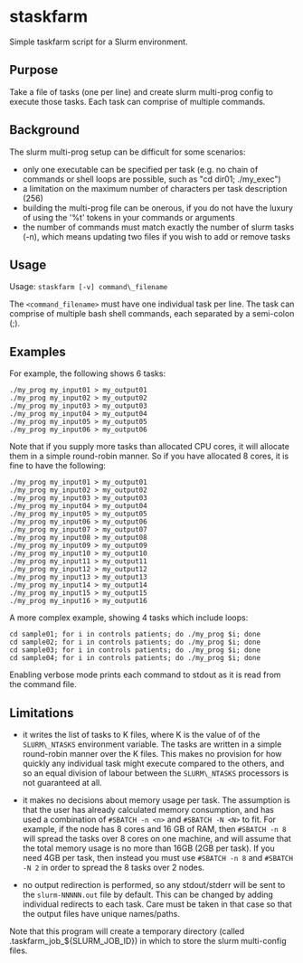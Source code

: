 # staskfarm

Simple taskfarm script for a Slurm environment.

## Purpose

Take a file of tasks (one per line) and create slurm multi-prog
config to execute those tasks. Each task can comprise of multiple commands.

## Background

The slurm multi-prog setup can be difficult for some
scenarios:

* only one executable can be specified per task (e.g. no chain of commands
  or shell loops are possible, such as "cd dir01; ./my\_exec")
* a limitation on the maximum number of characters per task description (256)
* building the multi-prog file can be onerous, if you do not have the
  luxury of using the '%t' tokens in your commands or arguments
* the number of commands must match exactly the number of slurm tasks (-n),
  which means updating two files if you wish to add or remove tasks

## Usage

Usage: `staskfarm [-v] command\_filename`

The `<command_filename>` must have one individual task per
line. The task can comprise of multiple bash shell commands,
each separated by a semi-colon (;).

## Examples

For example, the following shows 6 tasks:

    ./my_prog my_input01 > my_output01
    ./my_prog my_input02 > my_output02
    ./my_prog my_input03 > my_output03
    ./my_prog my_input04 > my_output04
    ./my_prog my_input05 > my_output05
    ./my_prog my_input06 > my_output06

Note that if you supply more tasks than allocated CPU cores, it
will allocate them in a simple round-robin manner. So if you have
allocated 8 cores, it is fine to have the following:

    ./my_prog my_input01 > my_output01
    ./my_prog my_input02 > my_output02
    ./my_prog my_input03 > my_output03
    ./my_prog my_input04 > my_output04
    ./my_prog my_input05 > my_output05
    ./my_prog my_input06 > my_output06
    ./my_prog my_input07 > my_output07
    ./my_prog my_input08 > my_output08
    ./my_prog my_input09 > my_output09
    ./my_prog my_input10 > my_output10
    ./my_prog my_input11 > my_output11
    ./my_prog my_input12 > my_output12
    ./my_prog my_input13 > my_output13
    ./my_prog my_input14 > my_output14
    ./my_prog my_input15 > my_output15
    ./my_prog my_input16 > my_output16

A more complex example, showing 4 tasks which include loops:

    cd sample01; for i in controls patients; do ./my_prog $i; done
    cd sample02; for i in controls patients; do ./my_prog $i; done
    cd sample03; for i in controls patients; do ./my_prog $i; done
    cd sample04; for i in controls patients; do ./my_prog $i; done

Enabling verbose mode prints each command to stdout as it is
read from the command file.

## Limitations

* it writes the list of tasks to K files, where K is the value of
  of the `SLURM\_NTASKS` environment variable. The tasks are written
  in a simple round-robin manner over the K files. This makes no
  provision for how quickly any individual task might execute
  compared to the others, and so an equal division of labour
  between the `SLURM\_NTASKS` processors is not guaranteed at all.

* it makes no decisions about memory usage per task. The
  assumption is that the user has already calculated memory
  consumption, and has used a combination of `#SBATCH -n <n>`
  and `#SBATCH -N <N>` to fit. For example, if the node has 8
  cores and 16 GB of RAM, then `#SBATCH -n 8` will spread the
  tasks over 8 cores on one machine, and will assume that the
  total memory usage is no more than 16GB (2GB per task). If you
  need 4GB per task, then instead you must use `#SBATCH -n 8`
  and `#SBATCH -N 2` in order to spread the 8 tasks
  over 2 nodes.

* no output redirection is performed, so any stdout/stderr will
  be sent to the `slurm-NNNNN.out` file by default. This can
  be changed by adding individual redirects to each task.
  Care must be taken in that case so that the output files
  have unique names/paths.

Note that this program will create a temporary directory
(called .taskfarm\_job\_${SLURM\_JOB\_ID}) in which to store
the slurm multi-config files.

